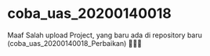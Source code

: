 # coba_uas_20200140018

Maaf Salah upload Project, yang baru ada di repository baru (coba_uas_20200140018_Perbaikan) 🙏🙏🙏
